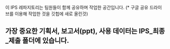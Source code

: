 이 IPS 레파지토리는 팀원들이 함께 공유하며 작업한 공간입니다. (* 구글 공유 드라이브를 이용해 작업한 것을 깃헙에 새로 올린것)  
## 가장 중요한 기획서, 보고서(ppt), 사용 데이터는 **IPS_최종_제출 폴더**에 있습니다.
